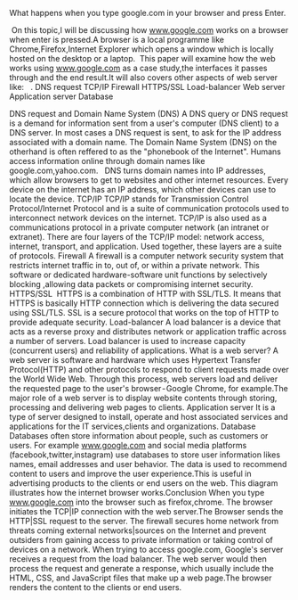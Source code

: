 What happens when you type google.com in your browser and press Enter.

 On this topic,I will be discussing how www.google.com works on a browser when enter is pressed.A browser is a local programme like Chrome,Firefox,Internet Explorer which opens a window which is locally hosted on the desktop or a laptop.
 This paper will examine how the web works using www.google.com as a case study,the interfaces it passes through and the end result.It will also covers other aspects of web server like:
  . DNS request
TCP/IP
Firewall
HTTPS/SSL
Load-balancer
Web server
Application server
Database

DNS request and Domain Name System (DNS)
A DNS query or DNS request is a demand for information sent from a user's computer (DNS client) to a DNS server. In most cases a DNS request is sent, to ask for the IP address associated with a domain name.
The Domain Name System (DNS) on the otherhand is often reffered to as the "phonebook of the Internet". Humans access information online through domain names like google.com,yahoo.com.
  DNS turns domain names into IP addresses, which allow browsers to get to websites and other internet resources. Every device on the internet has an IP address, which other devices can use to locate the device.
TCP/IP
TCP/IP stands for Transmission Control Protocol/Internet Protocol and is a suite of communication protocols used to interconnect network devices on the internet. TCP/IP is also used as a communications protocol in a private computer network (an intranet or extranet).
There are four layers of the TCP/IP model: network access, internet, transport, and application. Used together, these layers are a suite of protocols.
Firewall
A firewall is a computer network security system that restricts internet traffic in to, out of, or within a private network. This software or dedicated hardware-software unit functions by selectively blocking ,allowing data packets or compromising internet security.
HTTPS/SSL
 HTTPS is a combination of HTTP with SSL/TLS. It means that HTTPS is basically HTTP connection which is delivering the data secured using SSL/TLS. SSL is a secure protocol that works on the top of HTTP to provide adequate security.
Load-balancer
A load balancer is a device that acts as a reverse proxy and distributes network or application traffic across a number of servers. Load balancer is used to increase capacity (concurrent users) and reliability of applications.
What is a web server?
A web server is software and hardware which uses Hypertext Transfer Protocol(HTTP) and other protocols to respond to client requests made over the World Wide Web. Through this process, web servers load and deliver the requested page to the user's browser - Google Chrome, for example.The major  role of a web server is to display website contents through storing, processing and delivering web pages to clients.
Application server
It is a type of server designed to install, operate and host associated services and applications for the IT services,clients and organizations.
Database
Databases often store information about people, such as customers or users. For example www.google.com and social media platforms (facebook,twitter,instagram) use databases to store user information likes names, email addresses and user behavior. The data is used to recommend content to users and improve the user experience.This is useful in advertising products to the clients or end users on the web.
This diagram illustrates how the internet browser works.Conclusion
When you type www.google.com into the browser such as firefox,chrome. The browser initiates the TCP|IP connection with the web server.The Browser sends the HTTP|SSL  request to the server.
The firewall secures home network from threats coming external networks|sources on the Internet and prevent outsiders from gaining access to private information or taking control of devices on a network.
When trying to access google.com, Google's server receives a request from the load balancer. The web server would then process the request and generate a response, which usually include the HTML, CSS, and JavaScript files that make up a web page.The browser renders the content to the clients or end users.

